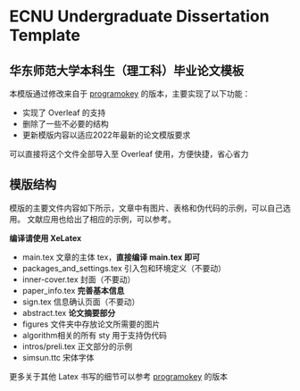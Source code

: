 # ECNU Undergraduate Dissertation Template

## 华东师范大学本科生（理工科）毕业论文模板

本模版通过修改来自于 [programokey](https://github.com/programokey/ECNUUndergraduateDissertationTemplate) 的版本，主要实现了以下功能：

* 实现了 Overleaf 的支持
* 删除了一些不必要的结构
* 更新模版内容以适应2022年最新的论文模版要求

可以直接将这个文件全部导入至 Overleaf 使用，方便快捷，省心省力

## 模版结构

模版的主要文件内容如下所示，文章中有图片、表格和伪代码的示例，可以自己选用。
文献应用也给出了相应的示例，可以参考。

**编译请使用 XeLatex**

* main.tex 文章的主体 tex，**直接编译 main.tex 即可**
* packages_and_settings.tex 引入包和环境定义（不要动）
* inner-cover.tex 封面（不要动）
* paper_info.tex **完善基本信息**
* sign.tex 信息确认页面（不要动）
* abstract.tex **论文摘要部分**
* figures 文件夹中存放论文所需要的图片
* algorithm相关的所有 sty 用于支持伪代码
* intros/preli.tex 正文部分的示例
* simsun.ttc 宋体字体

更多关于其他 Latex 书写的细节可以参考 [programokey](https://github.com/programokey/ECNUUndergraduateDissertationTemplate) 的版本

